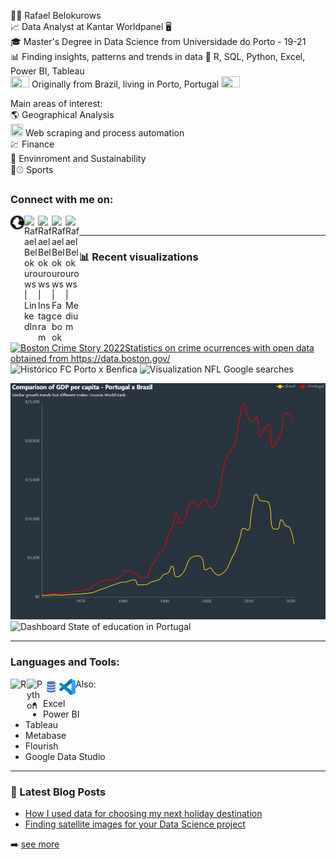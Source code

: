 🧔🏻 Rafael Belokurows  
📈 Data Analyst at Kantar Worldpanel 🖥  
🎓 Master's Degree in Data Science from Universidade do Porto - 19-21  
📊 Finding insights, patterns and trends in data 
🔧 R, SQL, Python, Excel, Power BI, Tableau  
<img src="https://cdnjs.cloudflare.com/ajax/libs/flag-icon-css/3.3.0/flags/4x3/br.svg" height="18" width="30"/>  Originally from Brazil, living in Porto, Portugal  <img src="https://cdnjs.cloudflare.com/ajax/libs/flag-icon-css/3.3.0/flags/4x3/pt.svg" height="18" width="30" />  


Main areas of interest:  
🌎 Geographical Analysis  
<img src="https://img.icons8.com/plasticine/38/bot.png" height="20" width="20" /> Web scraping and process automation  
💹 Finance    
🌲 Envinroment and Sustainability  
🏈⚾ Sports 

### Connect with me on:

[<img align="left" alt="Rafael Belokurows | Website" width="22px" src="https://raw.githubusercontent.com/iconic/open-iconic/master/svg/globe.svg" />][website]
[<img align="left" alt="Rafael Belokurows | LinkedIn" width="22px" src="https://raw.githubusercontent.com/gauravghongde/social-icons/master/PNG/Color/LinkedIN.png" />][linkedin]
[<img align="left" alt="Rafael Belokurows | Instagram" width="22px" src="https://raw.githubusercontent.com/gauravghongde/social-icons/master/PNG/Color/Instagram.png" />][instagram]
[<img align="left" alt="Rafael Belokurows | Facebook" width="22px" src="https://raw.githubusercontent.com/gauravghongde/social-icons/master/PNG/Color/Facebook.png" />][facebook]
[<img align="left" alt="Rafael Belokurows | Medium" width="22px" src="https://raw.githubusercontent.com/gauravghongde/social-icons/master/PNG/Color/Medium.png"/>][medium]

<br />

---

### :bar_chart: Recent visualizations

<div class='tableauPlaceholder' id='viz1664994817549' style='position: relative'><noscript><a href='#'><img alt=' Boston Crime Story 2022Statistics on crime ocurrences with open data obtained from https:&#47;&#47;data.boston.gov&#47; ' src='https:&#47;&#47;public.tableau.com&#47;static&#47;images&#47;Bo&#47;BostonCrimeStory2022&#47;Dashboard1&#47;1_rss.png' style='border: none' /></a></noscript><object class='tableauViz'  style='display:none;'><param name='host_url' value='https%3A%2F%2Fpublic.tableau.com%2F' /> <param name='embed_code_version' value='3' /> <param name='site_root' value='' /><param name='name' value='BostonCrimeStory2022&#47;Dashboard1' /><param name='tabs' value='no' /><param name='toolbar' value='yes' /><param name='static_image' value='https:&#47;&#47;public.tableau.com&#47;static&#47;images&#47;Bo&#47;BostonCrimeStory2022&#47;Dashboard1&#47;1.png' /> <param name='animate_transition' value='yes' /><param name='display_static_image' value='yes' /><param name='display_spinner' value='yes' /><param name='display_overlay' value='yes' /><param name='display_count' value='yes' /><param name='language' value='en-US'/></object></div>
<img alt="Histórico FC Porto x Benfica" src="https://raw.githubusercontent.com/rafabelokurows/rafabelokurows.github.io/master/assets/images/PortoBenfica.png" width="600">
  <img alt="Visualization NFL Google searches" height="450" width="600" src="https://miro.medium.com/max/1125/1*jIIkK1AUn-x6F3Z1y7BWoQ.png"/>
<!--   <img alt="Visualization NFL Google searches" height="300" width="480" src="https://miro.medium.com/max/2700/0*0o0N6Ml1UzJG6zEZ"/> -->
<p float="left">
  <img alt="GDP per capita Brazil x Portugal" src="https://raw.githubusercontent.com/rafabelokurows/gdp-studies/main/out/gdppercapPlot.png" width="600">
  <img alt="Dashboard State of education in Portugal" src="https://raw.githubusercontent.com/rafabelokurows/rafabelokurows.github.io/master/assets/images/Dashboard%20-%20State%20of%20education%20in%20Portugal.png" height="375" width="600">
</p>

---

### Languages and Tools:

[<img align="left" alt="R" width="26px" src="https://raw.githubusercontent.com/abranhe/programming-languages-logos/master/src/r/r_32x32.png"/>][website]
[<img align="left" alt="Python" width="26px" src="https://raw.githubusercontent.com/abranhe/programming-languages-logos/master/src/python/python_32x32.png"/>][website]
[<img align="left" alt="SQL" width="26px" src="https://raw.githubusercontent.com/github/explore/80688e429a7d4ef2fca1e82350fe8e3517d3494d/topics/sql/sql.png" />][website]
[<img align="left" alt="Visual Studio Code" width="26px" src="https://raw.githubusercontent.com/github/explore/80688e429a7d4ef2fca1e82350fe8e3517d3494d/topics/visual-studio-code/visual-studio-code.png" />][website]
<!-- [<img align="left" alt="Git" width="26px" src="https://raw.githubusercontent.com/github/explore/80688e429a7d4ef2fca1e82350fe8e3517d3494d/topics/git/git.png" />][website]   -->
  
  Also:
* Excel
* Power BI
* Tableau
* Metabase
* Flourish
* Google Data Studio

---

### 📕 Latest Blog Posts

- [How I used data for choosing my next holiday destination](https://towardsdatascience.com/how-i-used-data-for-choosing-my-next-holiday-destination-21b3519fe995)
- [Finding satellite images for your Data Science project](https://towardsdatascience.com/finding-satellite-images-for-your-data-science-project-888695361925)

➡️ [see more](https://rafabelokurows.github.io/)

[website]: https://rafabelokurows.github.io/
[instagram]: https://instagram.com/rafabws
[linkedin]: https://linkedin.com/in/rafael-belokurows
[facebook]: https://www.facebook.com/rafael.belokurows
[medium]: https://rafabelokurows.medium.com/

